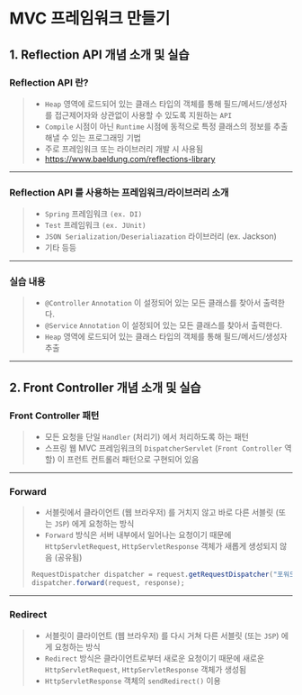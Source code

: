 # MVC 프레임워크 만들기

## 1. Reflection API 개념 소개 및 실습

### Reflection API 란?
> - `Heap` 영역에 로드되어 있는 클래스 타입의 객체를 통해 필드/메서드/생성자를 접근제어자와 상관없이 사용할 수 있도록 지원하는 `API`
> - `Compile` 시점이 아닌 `Runtime` 시점에 동적으로 특정 클래스의 정보를 추출해낼 수 있는 프로그래밍 기법
> - 주로 프레임워크 또는 라이브러리 개발 시 사용됨
> - https://www.baeldung.com/reflections-library
<hr>


### Reflection API 를 사용하는 프레임워크/라이브러리 소개
> - `Spring` 프레임워크 `(ex. DI)`
> - `Test` 프레임워크 `(ex. JUnit)`
> - `JSON Serialization/Deserialiazation` 라이브러리 (ex. Jackson)
> - 기타 등등
<hr>

### 실습 내용
> - `@Controller` `Annotation` 이 설정되어 있는 모든 클래스를 찾아서 출력한다.
> - `@Service` `Annotation` 이 설정되어 있는 모든 클래스를 찾아서 출력한다.
> - `Heap` 영역에 로드되어 있는 클래스 타입의 객체를 통해 필드/메서드/생성자 추출
<hr>

## 2. Front Controller 개념 소개 및 실습

### Front Controller 패턴
> - 모든 요청을 단일 `Handler` (처리기) 에서 처리하도록 하는 패턴
> - 스프링 웹 MVC 프레임워크의 `DispatcherServlet` (`Front Controller` 역할) 이 프런트 컨트롤러 패턴으로 구현되어 있음
<hr>

### Forward
> - 서블릿에서 클라이언트 (웹 브라우저) 를 거치지 않고 바로 다른 서블릿 (또는 `JSP`) 에게 요청하는 방식
> - `Forward` 방식은 서버 내부에서 일어나는 요청이기 때문에 `HttpServletRequest`, `HttpServletResponse` 객체가 새롭게 생성되지 않음 (공유됨)
> ```java
> RequestDispatcher dispatcher = request.getRequestDispatcher("포워드 할 서블릿 또는 JSP");
> dispatcher.forward(request, response);
> ```
<hr>

### Redirect
> - 서블릿이 클라이언트 (웹 브라우저) 를 다시 거쳐 다른 서블릿 (또는 `JSP`) 에게 요청하는 방식
> - `Redirect` 방식은 클라이언트로부터 새로운 요청이기 때문에 새로운 `HttpServletRequest`, `HttpServletResponse` 객체가 생성됨
> - `HttpServletResponse` 객체의 `sendRedirect()` 이용